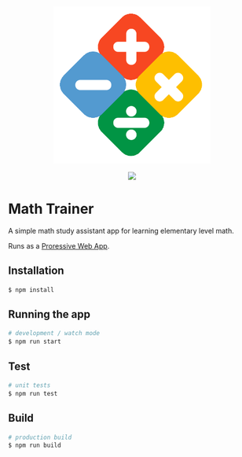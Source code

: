 <p align="center">
  <img src="./public/favicon512.png" width="320" alt="Math Trainer Logo" />
</p>

<p align=center>
  <a href="https://github.com/KaneFreeman/math-trainer/actions/workflows/build.yml"><img src="https://github.com/kanefreeman/math-trainer/workflows/Build/badge.svg?branch=main" /></a>
</p>

# Math Trainer

A simple math study assistant app for learning elementary level math.

Runs as a [Proressive Web App](https://web.dev/progressive-web-apps/).

## Installation

```bash
$ npm install
```

## Running the app

```bash
# development / watch mode
$ npm run start
```

## Test

```bash
# unit tests
$ npm run test
```

## Build

```bash
# production build
$ npm run build
```
